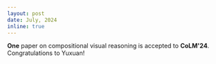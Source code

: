 ```yaml
---
layout: post
date: July, 2024
inline: true
---
```


<b>One</b> paper on compositional visual reasoning is accepted to **CoLM'24**. Congratulations to Yuxuan!
